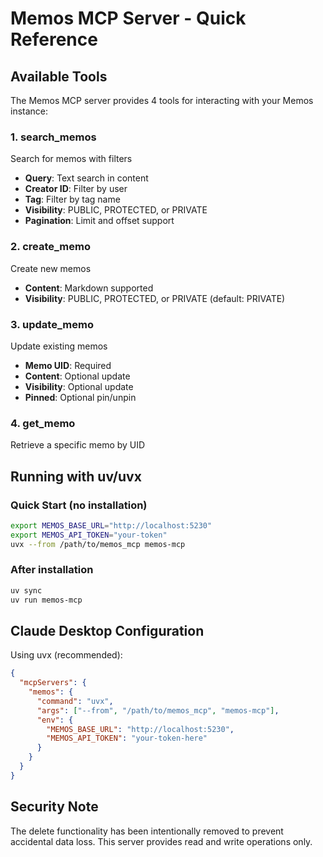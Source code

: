 # Memos MCP Server - Quick Reference

## Available Tools

The Memos MCP server provides 4 tools for interacting with your Memos instance:

### 1. search_memos
Search for memos with filters
- **Query**: Text search in content
- **Creator ID**: Filter by user
- **Tag**: Filter by tag name
- **Visibility**: PUBLIC, PROTECTED, or PRIVATE
- **Pagination**: Limit and offset support

### 2. create_memo
Create new memos
- **Content**: Markdown supported
- **Visibility**: PUBLIC, PROTECTED, or PRIVATE (default: PRIVATE)

### 3. update_memo
Update existing memos
- **Memo UID**: Required
- **Content**: Optional update
- **Visibility**: Optional update
- **Pinned**: Optional pin/unpin

### 4. get_memo
Retrieve a specific memo by UID

## Running with uv/uvx

### Quick Start (no installation)
```bash
export MEMOS_BASE_URL="http://localhost:5230"
export MEMOS_API_TOKEN="your-token"
uvx --from /path/to/memos_mcp memos-mcp
```

### After installation
```bash
uv sync
uv run memos-mcp
```

## Claude Desktop Configuration

Using uvx (recommended):
```json
{
  "mcpServers": {
    "memos": {
      "command": "uvx",
      "args": ["--from", "/path/to/memos_mcp", "memos-mcp"],
      "env": {
        "MEMOS_BASE_URL": "http://localhost:5230",
        "MEMOS_API_TOKEN": "your-token-here"
      }
    }
  }
}
```

## Security Note

The delete functionality has been intentionally removed to prevent accidental data loss. This server provides read and write operations only.

